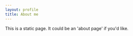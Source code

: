 ```yaml
---
layout: profile
title: About me 
---
```


This is a static page. It could be an 'about page' if you'd like.
